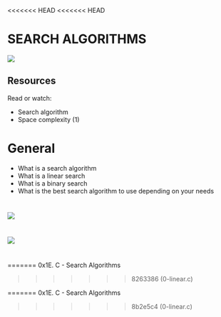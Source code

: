 <<<<<<< HEAD
<<<<<<< HEAD
# SEARCH ALGORITHMS
![](https://media.tenor.com/Qz2VqMX0MisAAAAM/just-blame-on-the-algorithm.gif)

## Resources
Read or watch:
- Search algorithm
- Space complexity (1)

# General
- What is a search algorithm
- What is a linear search
- What is a binary search
- What is the best search algorithm to use depending on your needs
#
![](https://blog.penjee.com/wp-content/uploads/2015/11/binary-search-tree-sorted-array-animation.gif)
#
![](https://blog.penjee.com/wp-content/uploads/2015/12/optimal-binary-search-tree-from-sorted-array.gif)
#
=======
0x1E. C - Search Algorithms
>>>>>>> 8263386 (0-linear.c)

=======
0x1E. C - Search Algorithms
>>>>>>> 8b2e5c4 (0-linear.c)
